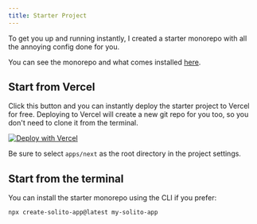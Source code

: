 ```yaml
---
title: Starter Project
---
```


To get you up and running instantly, I created a starter monorepo with all the annoying config done for you.

You can see the monorepo and what comes installed [here](https://github.com/nandorojo/solito/tree/master/example-monorepos/blank).

## Start from Vercel

Click this button and you can instantly deploy the starter project to Vercel for free. Deploying to Vercel will create a new git repo for you too, so you don't need to clone it from the terminal.

[![Deploy with Vercel](https://vercel.com/button)](https://vercel.com/new/clone?repository-url=https%3A%2F%2Fgithub.com%2Fnandorojo%2Fsolito%2Ftree%2Fmaster%2Fexample-monorepos%2Fblank&env=ENABLE_ROOT_PATH_BUILD_CACHE&envDescription=Set%20this%20environment%20variable%20to%201%20for%20Turborepo%20to%20cache%20your%20node_modules.&envLink=https%3A%2F%2Ftwitter.com%2Fjaredpalmer%2Fstatus%2F1488954563533189124&project-name=solito-app&repo-name=solito-app&demo-title=Solito%20App%20%E2%9A%A1%EF%B8%8F&demo-description=React%20Native%20%2B%20Next.js%20starter%20with%20Solito.%20Made%20by%20Fernando%20Rojo.&demo-url=https%3A%2F%2Fsolito.dev%2Fstarter&demo-image=https%3A%2F%2Fsolito.dev%2Fimg%2Fog.png)

Be sure to select `apps/next` as the root directory in the project settings.

## Start from the terminal

You can install the starter monorepo using the CLI if you prefer:

```sh
npx create-solito-app@latest my-solito-app
```
